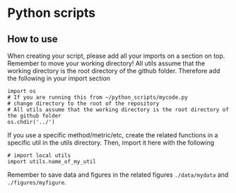 # Python scripts

## How to use
When creating your script, please add all your imports on a section on top.
Remember to move your working directory!
All utils assume that the working directory is the root directory of the github folder.
Therefore add the following in your import section

```
import os
# If you are running this from ~/python_scripts/mycode.py
# change directory to the root of the repository
# All utils assume that the working directory is the root directory of the github folder
os.chdir('../')
```

If you use a specific method/metric/etc, create the related functions in a specific util in the utils directory. Then, import it here with the following

```
# import local utils
import utils.name_of_my_util
```

Remember to save data and figures in the related figures `./data/mydata` and `./figures/myfigure`.